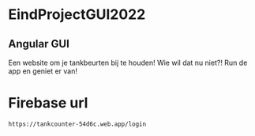# EindProjectGUI2022
## Angular GUI

Een website om je tankbeurten bij te houden! 
Wie wil dat nu niet?! 
Run de app en geniet er van!

# Firebase url 

 `https://tankcounter-54d6c.web.app/login`